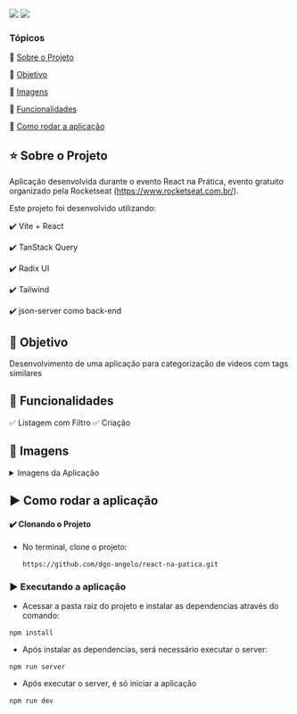 <p align="left">

  <img src="https://img.shields.io/static/v1?label=Typescript&message=language&color=red&style=for-the-badge&logo=typescript"/>

  <img src="https://img.shields.io/static/v1?label=react&message=library&color=yellow&style=for-the-badge&logo=react"/>

</p>

### Tópicos

:small_blue_diamond: [Sobre o Projeto](#star-sobre-o-projeto)

:small_blue_diamond: [Objetivo](#dart-objetivo)

:small_blue_diamond: [Imagens](#sunrise_over_mountains-imagens)

:small_blue_diamond: [Funcionalidades](#bookmark_tabs-funcionalidades)

:small_blue_diamond: [Como rodar a aplicação](#arrow_forward-como-rodar-a-aplicação)

## :star: Sobre o Projeto

Aplicação desenvolvida durante o evento React na Prática, evento gratuito organizado pela Rocketseat (https://www.rocketseat.com.br/).

Este projeto foi desenvolvido utilizando:

:heavy_check_mark: Vite + React

:heavy_check_mark: TanStack Query

:heavy_check_mark: Radix UI

:heavy_check_mark: Tailwind

:heavy_check_mark: json-server como back-end

## :dart: Objetivo

Desenvolvimento de uma aplicação para categorização de videos com tags similares

## :bookmark_tabs: Funcionalidades

:white_check_mark: Listagem com Filtro
:white_check_mark: Criação

## :sunrise_over_mountains: Imagens

<details>
<summary> Imagens da Aplicação </summary>

![](./images/image_home.png)
![](./images/image_create.png)

</details>

## :arrow_forward: Como rodar a aplicação

#### :heavy_check_mark: Clonando o Projeto

- No terminal, clone o projeto:

  ```
  https://github.com/dgo-angelo/react-na-patica.git
  ```

### :arrow_forward: Executando a aplicação

- Acessar a pasta raiz do projeto e instalar as dependencias através do comando:

```
npm install
```

- Após instalar as dependencias, será necessário executar o server:

```
npm run server
```

- Após executar o server, é só iniciar a aplicação

```
npm run dev
```
